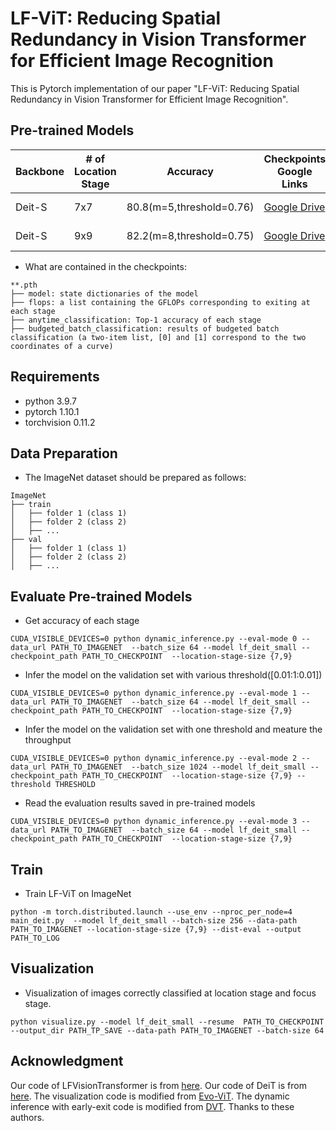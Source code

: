 # LF-ViT: Reducing Spatial Redundancy in Vision Transformer for Efficient Image Recognition

This is Pytorch implementation of our paper "LF-ViT: Reducing Spatial Redundancy in Vision Transformer for Efficient Image Recognition".

## Pre-trained Models

| Backbone | # of Location Stage | Accuracy	                | Checkpoints Google Links | Checkpoints Baidu Links                                                 |
|--- |---------------------|--------------------------|--------------------------|-------------------------------------------------------------------------|
| Deit-S   | 7x7                 | 80.8(m=5,threshold=0.76) | [Google Drive ](https://drive.google.com/file/d/1Pb9xgZ46orJ3C-D5MD0i1cLzd-EqTvzv/view?usp=sharing)        | [Baidu Drive ](https://pan.baidu.com/s/1u2mJ05NSNJxJ6IJJkU--eg)  (v435) |
| Deit-S   | 9x9                 | 82.2(m=8,threshold=0.75) | [Google Drive ](https://drive.google.com/file/d/1d94vVUqHSA1taqFqd_2xnwM964P2YCzL/view?usp=sharing)        | [Baidu Drive ](https://pan.baidu.com/s/1QB30WmG1rG2uKiW5aRYsxA)  (b69i) |

- What are contained in the checkpoints:

```
**.pth
├── model: state dictionaries of the model
├── flops: a list containing the GFLOPs corresponding to exiting at each stage
├── anytime_classification: Top-1 accuracy of each stage
├── budgeted_batch_classification: results of budgeted batch classification (a two-item list, [0] and [1] correspond to the two coordinates of a curve)

```

## Requirements
- python 3.9.7
- pytorch 1.10.1
- torchvision 0.11.2

## Data Preparation
- The ImageNet dataset should be prepared as follows:
```
ImageNet
├── train
│   ├── folder 1 (class 1)
│   ├── folder 2 (class 2)
│   ├── ...
├── val
│   ├── folder 1 (class 1)
│   ├── folder 2 (class 2)
│   ├── ...

```
## Evaluate Pre-trained Models
- Get accuracy of each stage
```
CUDA_VISIBLE_DEVICES=0 python dynamic_inference.py --eval-mode 0 --data_url PATH_TO_IMAGENET  --batch_size 64 --model lf_deit_small --checkpoint_path PATH_TO_CHECKPOINT  --location-stage-size {7,9} 

```

- Infer the model on the validation set with various threshold([0.01:1:0.01])
```
CUDA_VISIBLE_DEVICES=0 python dynamic_inference.py --eval-mode 1 --data_url PATH_TO_IMAGENET  --batch_size 64 --model lf_deit_small --checkpoint_path PATH_TO_CHECKPOINT  --location-stage-size {7,9} 

```

- Infer the model on the validation set with one threshold and meature the throughput

```
CUDA_VISIBLE_DEVICES=0 python dynamic_inference.py --eval-mode 2 --data_url PATH_TO_IMAGENET  --batch_size 1024 --model lf_deit_small --checkpoint_path PATH_TO_CHECKPOINT  --location-stage-size {7,9} --threshold THRESHOLD

```

- Read the evaluation results saved in pre-trained models
```
CUDA_VISIBLE_DEVICES=0 python dynamic_inference.py --eval-mode 3 --data_url PATH_TO_IMAGENET  --batch_size 64 --model lf_deit_small --checkpoint_path PATH_TO_CHECKPOINT  --location-stage-size {7,9} 

```

## Train
- Train LF-ViT on ImageNet 
```
python -m torch.distributed.launch --use_env --nproc_per_node=4 main_deit.py  --model lf_deit_small --batch-size 256 --data-path PATH_TO_IMAGENET --location-stage-size {7,9} --dist-eval --output PATH_TO_LOG

```



## Visualization
- Visualization of images correctly classified at location stage and focus stage.

```
python visualize.py --model lf_deit_small --resume  PATH_TO_CHECKPOINT --output_dir PATH_TP_SAVE --data-path PATH_TO_IMAGENET --batch-size 64 

```


## Acknowledgment
Our code of LFVisionTransformer is from [here](https://github.com/JER-ry/CF-ViT). Our code of DeiT is from [here](https://github.com/facebookresearch/deitzhe). The visualization code is modified from [Evo-ViT](https://github.com/YifanXu74/Evo-ViT). The dynamic inference with early-exit code is modified from [DVT](https://github.com/blackfeather-wang/Dynamic-Vision-Transformer). Thanks to these authors. 

